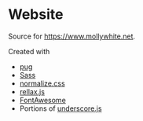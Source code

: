 # Website

Source for https://www.mollywhite.net.

Created with
* [pug](https://pugjs.org)
* [Sass](https://sass-lang.com)
* [normalize.css](https://github.com/necolas/normalize.css/)
* [rellax.js](https://github.com/dixonandmoe/rellax)
* [FontAwesome](https://fontawesome.com/)
* Portions of [underscore.js](https://underscorejs.org/)
